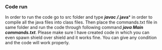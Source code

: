 ### Code run 
In order to run the code go to src folder and type ***javac /*.java*** in order to compile all the java files into class files. Then place the commands.txt file in same folder and run the code through following command ***java Main commands.txt***. 
Please make sure I have created code in which you can even spawn shield over shield and it works fine. You can give any condition and the code will work properly.
